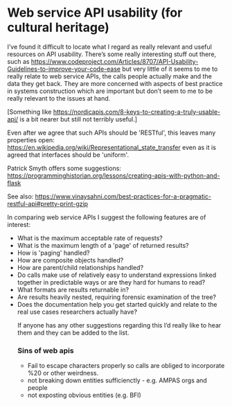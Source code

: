 # Web service API usability (for cultural heritage)

I’ve found it difficult to locate what I regard as really relevant and useful resources on API usability. There’s some really interesting stuff out there, such as https://www.codeproject.com/Articles/8707/API-Usability-Guidelines-to-improve-your-code-ease but very little of it seems to me to really relate to web service APIs, the calls people actually make and the data they get back. They are more concerned with aspects of best practice in systems construction which are important but don’t seem to me to be really relevant to the issues at hand.

[Something like https://nordicapis.com/8-keys-to-creating-a-truly-usable-api/ is a bit nearer but still not terribly useful.]

Even after we agree that such APIs should be 'RESTful', this leaves many properties open:
https://en.wikipedia.org/wiki/Representational_state_transfer
even as it is agreed that interfaces should be 'uniform'.

Patrick Smyth offers some suggestions:
https://programminghistorian.org/lessons/creating-apis-with-python-and-flask

See also:
https://www.vinaysahni.com/best-practices-for-a-pragmatic-restful-api#pretty-print-gzip


In comparing web service APIs I suggest the following features are of interest:

<ul>
<li>What is the maximum acceptable rate of requests?
<li>What is the maximum length of a 'page' of returned results?
<li>How is 'paging' handled?
<li>How are composite objects handled?
<li>How are parent/child relationships handled?
<li>Do calls make use of relatively easy to understand expressions linked together in predictable ways or are they hard for humans to read?
<li>What formats are results returnable in?
<li>Are results heavily nested, requiring forensic examination of the tree?
<li>Does the documentation help you get started quickly and relate to the real use cases researchers actually have?

If anyone has any other suggestions regarding this I’d really like to hear them and they can be added to the list. 

<h3> Sins of web apis </h3>

* Fail to escape characters properly so calls are obliged to incorporate %20 or other weirdness.
* not breaking down entities sufficienctly - e.g. AMPAS orgs and people
* not exposting obvious entities (e.g. BFI)
